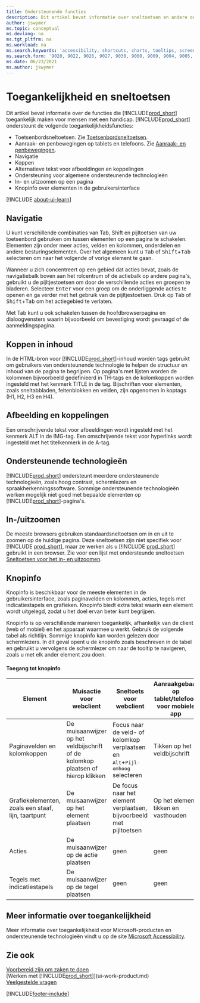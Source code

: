 ```yaml
---
title: Ondersteunende functies
description: Dit artikel bevat informatie over sneltoetsen en andere ondersteunende functies in Business Central voor mensen met een handicap.
author: jswymer
ms.topic: conceptual
ms.devlang: na
ms.tgt_pltfrm: na
ms.workload: na
ms.search.keywords: 'accessibility, shortcuts, charts, tooltips, screen reader'
ms.search.form: '9020, 9022, 9026, 9027, 9030, 9000, 9009, 9004, 9005, 9024, 9006, 9007, 9010, 9016, 9017'
ms.date: 06/23/2021
ms.author: jswymer
---
```

# Toegankelijkheid en sneltoetsen

Dit artikel bevat informatie over de functies die [!INCLUDE[prod_short](includes/prod_short.md)] toegankelijk maken voor mensen met een handicap. [!INCLUDE[prod_short](includes/prod_short.md)] ondersteunt de volgende toegankelijkheidsfuncties:  

- Toetsenbordsneltoetsen. Zie [Toetsenbordsneltoetsen](keyboard-shortcuts.md).
- Aanraak- en penbewegingen op tablets en telefoons. Zie [Aanraak- en penbewegingen](touch-gestures.md).
- Navigatie  
- Koppen  
- Alternatieve tekst voor afbeeldingen en koppelingen  
- Ondersteuning voor algemene ondersteunende technologieën 
- In- en uitzoomen op een pagina
- Knopinfo over elementen in de gebruikersinterface

[!INCLUDE [about-ui-learn](includes/about-ui-learn.md)]

## <a name="Navigation"></a> Navigatie
  
U kunt verschillende combinaties van Tab, Shift en pijltoetsen van uw toetsenbord gebruiken om tussen elementen op een pagina te schakelen. Elementen zijn onder meer acties, velden en kolommen, onderdelen en andere besturingselementen. Over het algemeen kunt u <kbd>Tab</kbd> of <kbd>Shift</kbd>+<kbd>Tab</kbd> selecteren om naar het volgende of vorige element te gaan.

Wanneer u zich concentreert op een gebied dat acties bevat, zoals de navigatiebalk boven aan het rolcentrum of de actiebalk op andere pagina's, gebruikt u de pijltjestoetsen om door de verschillende acties en groepen te bladeren. Selecteer <kbd>Enter</kbd> voor een groep om de onderliggende acties te openen en ga verder met het gebruik van de pijltjestoetsen. Druk op <kbd>Tab</kbd> of <kbd>Shift</kbd>+<kbd>Tab</kbd> om het actiegebied te verlaten.

Met Tab kunt u ook schakelen tussen de hoofdbrowserpagina en dialoogvensters waarin bijvoorbeeld om bevestiging wordt gevraagd of de aanmeldingspagina.  

## <a name="Headings"></a> Koppen in inhoud

In de HTML-bron voor [!INCLUDE[prod_short](includes/prod_short.md)]-inhoud worden tags gebruikt om gebruikers van ondersteunende technologie te helpen de structuur en inhoud van de pagina te begrijpen. Op pagina's met lijsten worden de kolommen bijvoorbeeld gedefinieerd in TH-tags en de kolomkoppen worden ingesteld met het kenmerk TITLE in de tag. Bijschriften voor elementen, zoals sneltabbladen, feitenblokken en velden, zijn opgenomen in koptags (H1, H2, H3 en H4).  

## <a name="Images"></a> Afbeelding en koppelingen

Een omschrijvende tekst voor afbeeldingen wordt ingesteld met het kenmerk ALT in de IMG-tag. Een omschrijvende tekst voor hyperlinks wordt ingesteld met het titelkenmerk in de A-tag.  

## <a name="AssistiveTech"></a> Ondersteunende technologieën

[!INCLUDE[prod_short](includes/prod_short.md)] ondersteunt meerdere ondersteunende technologieën, zoals hoog contrast, schermlezers en spraakherkenningssoftware. Sommige ondersteunende technologieën werken mogelijk niet goed met bepaalde elementen op [!INCLUDE[prod_short](includes/prod_short.md)]-pagina's.  

## <a name="zoom"></a> In-/uitzoomen

De meeste browsers gebruiken standaardsneltoetsen om in en uit te zoomen op de huidige pagina. Deze sneltoetsen zijn niet specifiek voor [!INCLUDE [prod_short](includes/prod_short.md)], maar ze werken als u [!INCLUDE [prod_short](includes/prod_short.md)] gebruikt in een browser. Zie voor een lijst met ondersteunde sneltoetsen [Sneltoetsen voor het in- en uitzoomen](keyboard-shortcuts.md#zoomshortcuts).

## Knopinfo

Knopinfo is beschikbaar voor de meeste elementen in de gebruikersinterface, zoals paginavelden en kolommen, acties, tegels met indicatiestapels en grafieken. Knopinfo biedt extra tekst waarin een element wordt uitgelegd, zodat u het doel ervan beter kunt begrijpen. 

Knopinfo is op verschillende manieren toegankelijk, afhankelijk van de client (web of mobiel) en het apparaat waarmee u werkt. Gebruik de volgende tabel als richtlijn. Sommige knopinfo kan worden gelezen door schermlezers. In dit geval opent u de knopinfo zoals beschreven in de tabel en gebruikt u vervolgens de schermlezer om naar de tooltip te navigeren, zoals u met elk ander element zou doen.

#### Toegang tot knopinfo

|Element|Muisactie voor webclient|Sneltoets voor webclient|Aanraakgebaar op tablet/telefoon voor mobiele app|Ondersteuning voor schermlezer|
|-------|-----------------|------------|--------------------------|---------------------|
|Paginavelden en kolomkoppen|De muisaanwijzer op het veldbijschrift of de kolomkop plaatsen of hierop klikken|Focus naar de veld- of kolomkop verplaatsen en <kbd>Alt</kbd>+<kbd>Pijl-omhoog</kbd> selecteren|Tikken op het veldbijschrift |ja|
|Grafiekelementen, zoals een staaf, lijn, taartpunt|De muisaanwijzer op het element plaatsen|De focus naar het element verplaatsen, bijvoorbeeld met pijltoetsen|Op het element tikken en vasthouden|ja|
|Acties|De muisaanwijzer op de actie plaatsen|geen|geen |nee|
|Tegels met indicatiestapels|De muisaanwijzer op de tegel plaatsen |geen|geen|nee|


<!--
- With a mouse, hover over the element.
- With keyboard, press the Alt+Up Arrow keys.
- On a tablet or phone, tap and hold on the element. To learn about more gestures, see [Touch and Pen Gestures](touch-gestures.md)

-->

## Meer informatie over toegankelijkheid

Meer informatie over toegankelijkheid voor Microsoft-producten en ondersteunende technologieën vindt u op de site [Microsoft Accessibility](https://go.microsoft.com/fwlink/?LinkId=262160).

## Zie ook

[Voorbereid zijn om zaken te doen](ui-get-ready-business.md)  
[Werken met [!INCLUDE[prod_short](includes/prod_short.md)]](ui-work-product.md)  
[Veelgestelde vragen](across-faq.yml)  

[!INCLUDE[footer-include](includes/footer-banner.md)]
